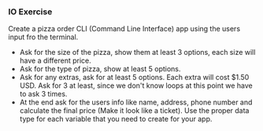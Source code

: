 ### IO Exercise

Create a pizza order CLI (Command Line Interface) app using the users input fro the terminal.

- Ask for the size of the pizza, show them at least 3 options, each size will have a different price.
- Ask for the type of pizza, show at least 5 options.
- Ask for any extras, ask for at least 5 options. Each extra will cost $1.50 USD. Ask for 3 at least, since we don't know loops at this point we have to ask 3 times.
- At the end ask for the users info like name, address, phone number and calculate the final price  (Make it look like a ticket). Use the proper data type for each variable that you need to create for your app.


